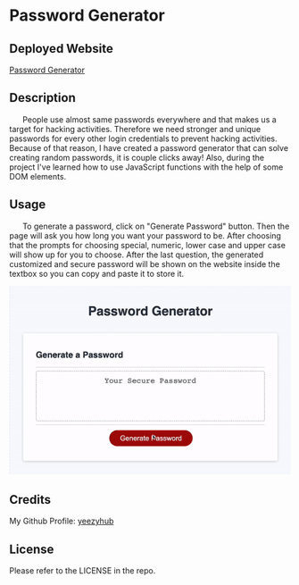 # Password Generator

## Deployed Website

[Password Generator](https://yeezyhub.github.io/Password-Generator/)

## Description

&nbsp;&nbsp;&nbsp;&nbsp;&nbsp;&nbsp;People use almost same passwords everywhere and that makes us a target for hacking activities. Therefore we need stronger and unique passwords for every other login credentials to prevent hacking activities. Because of that reason, I have created a password generator that can solve creating random passwords, it is couple clicks away! Also, during the project I've learned how to use JavaScript functions with the help of some DOM elements.

## Usage
&nbsp;&nbsp;&nbsp;&nbsp;&nbsp;&nbsp;To generate a password, click on "Generate Password" button. Then the page will ask you how long you want your password to be. After choosing that the prompts for choosing special, numeric, lower case and upper case will show up for you to choose. After the last question, the generated customized and secure password will be shown on the website inside the textbox so you can copy and paste it to store it.

<img src="./assets/images/password-generator.gif">

## Credits

My Github Profile: [yeezyhub](https://github.com/yeezyhub)

## License

Please refer to the LICENSE in the repo.
